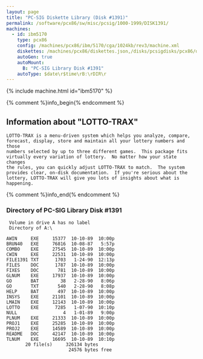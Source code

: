 ```yaml
---
layout: page
title: "PC-SIG Diskette Library (Disk #1391)"
permalink: /software/pcx86/sw/misc/pcsig/1000-1999/DISK1391/
machines:
  - id: ibm5170
    type: pcx86
    config: /machines/pcx86/ibm/5170/cga/1024kb/rev3/machine.xml
    diskettes: /machines/pcx86/diskettes.json,/disks/pcsigdisks/pcx86/diskettes.json
    autoGen: true
    autoMount:
      B: "PC-SIG Library Disk #1391"
    autoType: $date\r$time\rB:\rDIR\r
---
```


{% include machine.html id="ibm5170" %}

{% comment %}info_begin{% endcomment %}

## Information about "LOTTO-TRAX"

    LOTTO-TRAX is a menu-driven system which helps you analyze, compare,
    forecast, display, store and maintain all your lottery numbers and those
    numbers selected by up to three different games.  This package fits
    virtually every variation of lottery.  No matter how your state changes
    the rules, you can quickly adjust LOTTO-TRAX to match.  The system
    provides clear, on-disk documentation.  If you're serious about the
    lottery, LOTTO-TRAX will give you lots of insights about what is
    happening.
{% comment %}info_end{% endcomment %}


### Directory of PC-SIG Library Disk #1391

     Volume in drive A has no label
     Directory of A:\

    AWIN     EXE     15377  10-10-89  10:00p
    BRUN40   EXE     76816  10-08-87   5:57p
    COMBO    EXE     27545  10-10-89  10:00p
    CWIN     EXE     22531  10-10-89  10:00p
    FILE1391 TXT      1703   1-24-90  12:13p
    FILES    DOC      1787  10-10-89  10:00p
    FIXES    DOC       781  10-10-89  10:00p
    GLNUM    EXE     17937  10-10-89  10:00p
    GO       BAT        38   2-28-90   8:06p
    GO       TXT       540   2-28-90   8:08p
    HELP     BAT       497  10-10-89  10:00p
    INSYS    EXE     21101  10-10-89  10:00p
    LMAIN    EXE     12143  10-10-89  10:00p
    LOTTO    EXE      7285   1-07-90  10:10p
    NULL                 4   1-01-89   9:00p
    PLNUM    EXE     21333  10-10-89  10:00p
    PROJ1    EXE     25285  10-10-89  10:00p
    PROJ2    EXE     14589  10-10-89  10:00p
    README   DOC     42147  10-10-89  10:00p
    TLNUM    EXE     16695  10-10-89  10:10p
           20 file(s)     326134 bytes
                           24576 bytes free
